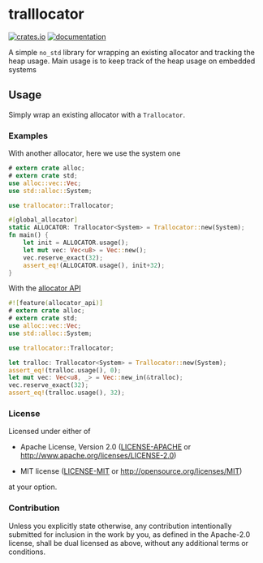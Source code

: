 # tralllocator
[![crates.io](https://img.shields.io/crates/v/trallocator)](https://crates.io/crates/trallocator) [![documentation](https://docs.rs/trallocator/badge.svg)](https://docs.rs/trallocator)


A simple `no_std` library for wrapping an existing allocator and tracking the heap usage.
Main usage is to keep track of the heap usage on embedded systems

## Usage 
Simply wrap an existing allocator with a `Trallocator`.

### Examples
With another allocator, here we use the system one
``` rust
# extern crate alloc;
# extern crate std;
use alloc::vec::Vec;
use std::alloc::System;

use trallocator::Trallocator;

#[global_allocator]
static ALLOCATOR: Trallocator<System> = Trallocator::new(System);
fn main() {
    let init = ALLOCATOR.usage();
    let mut vec: Vec<u8> = Vec::new();
    vec.reserve_exact(32);
    assert_eq!(ALLOCATOR.usage(), init+32);
}
```

With the [allocator API](https://github.com/rust-lang/rust/issues/32838)
``` rust
#![feature(allocator_api)]
# extern crate alloc;
# extern crate std;
use alloc::vec::Vec;
use std::alloc::System;

use trallocator::Trallocator;

let tralloc: Trallocator<System> = Trallocator::new(System);
assert_eq!(tralloc.usage(), 0);
let mut vec: Vec<u8, _> = Vec::new_in(&tralloc);
vec.reserve_exact(32);
assert_eq!(tralloc.usage(), 32);
```

### License
Licensed under either of
- Apache License, Version 2.0 ([LICENSE-APACHE](LICENSE-APACHE) or
  <http://www.apache.org/licenses/LICENSE-2.0>)

- MIT license ([LICENSE-MIT](LICENSE-MIT) or <http://opensource.org/licenses/MIT>)

at your option.

### Contribution
Unless you explicitly state otherwise, any contribution intentionally submitted for inclusion in the work by you, as defined in the Apache-2.0 license, shall be dual licensed as above, without any additional terms or conditions.
